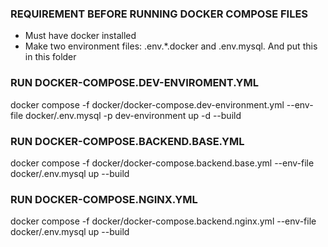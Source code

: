 ### REQUIREMENT BEFORE RUNNING DOCKER COMPOSE FILES
- Must have docker installed
- Make two environment files: .env.*.docker and .env.mysql. And put this in this folder

### RUN DOCKER-COMPOSE.DEV-ENVIROMENT.YML
docker compose -f docker/docker-compose.dev-environment.yml --env-file docker/.env.mysql -p dev-environment up -d --build



### RUN DOCKER-COMPOSE.BACKEND.BASE.YML
docker compose -f docker/docker-compose.backend.base.yml --env-file docker/.env.mysql up --build

### RUN DOCKER-COMPOSE.NGINX.YML
docker compose -f docker/docker-compose.backend.nginx.yml --env-file docker/.env.mysql up --build


